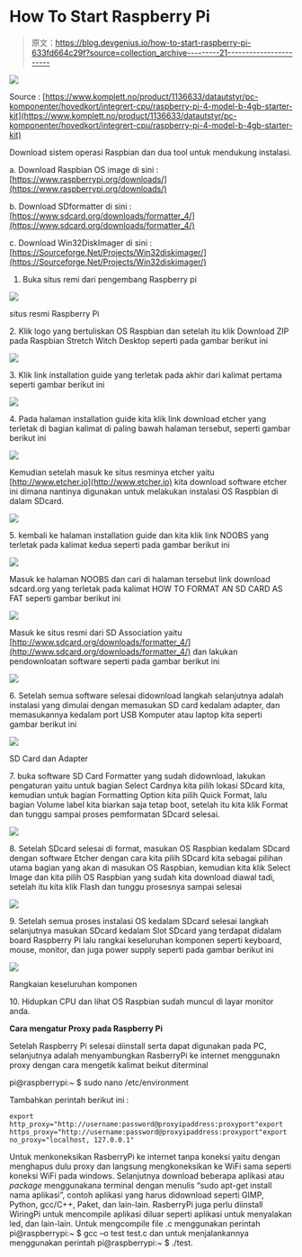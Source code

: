 # How To Start Raspberry Pi

> 原文：<https://blog.devgenius.io/how-to-start-raspberry-pi-633fd664c29f?source=collection_archive---------21----------------------->

![](img/302b0aa0c309b2d1f5de80968201f899.png)

Source : [https://www.komplett.no/product/1136633/datautstyr/pc-komponenter/hovedkort/integrert-cpu/raspberry-pi-4-model-b-4gb-starter-kit](https://www.komplett.no/product/1136633/datautstyr/pc-komponenter/hovedkort/integrert-cpu/raspberry-pi-4-model-b-4gb-starter-kit)

Download sistem operasi Raspbian dan dua tool untuk mendukung instalasi.

a. Download Raspbian OS image di sini : [https://www.raspberrypi.org/downloads/](https://www.raspberrypi.org/downloads/)

b. Download SDformatter di sini : [https://www.sdcard.org/downloads/formatter_4/](https://www.sdcard.org/downloads/formatter_4/)

c. Download Win32DiskImager di sini : [https://Sourceforge.Net/Projects/Win32diskimager/](https://Sourceforge.Net/Projects/Win32diskimager/)

1.  Buka situs remi dari pengembang Raspberry pi

![](img/1cd9e5c69aee0af079bab0fc40ae5770.png)

situs resmi Raspberry Pi

2\. Klik logo yang bertuliskan OS Raspbian dan setelah itu klik Download ZIP pada Raspbian Stretch Witch Desktop seperti pada gambar berikut ini

![](img/83a2121cb933649585b6bcf3fa7182a1.png)

3\. Klik link installation guide yang terletak pada akhir dari kalimat pertama seperti gambar berikut ini

![](img/5c21245527ac7976d9c933e6b4970392.png)

4\. Pada halaman installation guide kita klik link download etcher yang terletak di bagian kalimat di paling bawah halaman tersebut, seperti gambar berikut ini

![](img/207b750fca344de78fa09ca748440818.png)

Kemudian setelah masuk ke situs resminya etcher yaitu [http://www.etcher.io](http://www.etcher.io) kita download software etcher ini dimana nantinya digunakan untuk melakukan instalasi OS Raspbian di dalam SDcard.

![](img/dadd7198951d17651dd75765c2a7a389.png)

5\. kembali ke halaman installation guide dan kita klik link NOOBS yang terletak pada kalimat kedua seperti pada gambar berikut ini

![](img/d0c84b32199d0e0b5e6a55673452c309.png)

Masuk ke halaman NOOBS dan cari di halaman tersebut link download sdcard.org yang terletak pada kalimat HOW TO FORMAT AN SD CARD AS FAT seperti gambar berikut ini

![](img/a31085f0651565a9a7492f3c4c1996eb.png)

Masuk ke situs resmi dari SD Association yaitu [http://www.sdcard.org/downloads/formatter_4/](http://www.sdcard.org/downloads/formatter_4/) dan lakukan pendownloatan software seperti pada gambar berikut ini

![](img/3bc4519f6d37360c55ff19c2d4e6dc6a.png)

6\. Setelah semua software selesai didownload langkah selanjutnya adalah instalasi yang dimulai dengan memasukan SD card kedalam adapter, dan memasukannya kedalam port USB Komputer atau laptop kita seperti gambar berikut ini

![](img/5e6e90de9887aaa2af2dfece28ee0e27.png)

SD Card dan Adapter

7\. buka software SD Card Formatter yang sudah didownload, lakukan pengaturan yaitu untuk bagian Select Cardnya kita pilih lokasi SDcard kita, kemudian untuk bagian Formatting Option kita pilih Quick Format, lalu bagian Volume label kita biarkan saja tetap boot, setelah itu kita klik Format dan tunggu sampai proses pemformatan SDcard selesai.

![](img/68af408fec6e0d76d85c98f59fe3e1cf.png)

8\. Setelah SDcard selesai di format, masukan OS Raspbian kedalam SDcard dengan software Etcher dengan cara kita pilih SDcard kita sebagai pilihan utama bagian yang akan di masukan OS Raspbian, kemudian kita klik Select Image dan kita pilih OS Raspbian yang sudah kita download diawal tadi, setelah itu kita klik Flash dan tunggu prosesnya sampai selesai

![](img/cf9d2505b39344f245df06ee47c1ea72.png)

9\. Setelah semua proses instalasi OS kedalam SDcard selesai langkah selanjutnya masukan SDcard kedalam Slot SDcard yang terdapat didalam board Raspberry Pi lalu rangkai keseluruhan komponen seperti keyboard, mouse, monitor, dan juga power supply seperti pada gambar berikut ini

![](img/668a17fb6c115c08a99c3b33fe2a3cb2.png)

Rangkaian keseluruhan komponen

10\. Hidupkan CPU dan lihat OS Raspbian sudah muncul di layar monitor anda.

**Cara mengatur Proxy pada Raspberry Pi**

Setelah Raspberry Pi selesai diinstall serta dapat digunakan pada PC, selanjutnya adalah menyambungkan RasberryPi ke internet menggunakn proxy dengan cara mengetik kalimat beikut diterminal

pi@raspberrypi:~ $ sudo nano /etc/environment

Tambahkan perintah berikut ini :

```
export http_proxy="http://username:password@proxyipaddress:proxyport"export https_proxy="http://username:password@proxyipaddress:proxyport"export no_proxy="localhost, 127.0.0.1"
```

Untuk menkoneksikan RasberryPi ke internet tanpa koneksi yaitu dengan menghapus dulu proxy dan langsung mengkoneksikan ke WiFi sama seperti koneksi WiFi pada windows. Selanjutnya download beberapa aplikasi atau *package* menggunakana terminal dengan menulis “sudo apt-get install nama aplikasi”, contoh aplikasi yang harus didownload seperti GIMP, Python, gcc/C++, Paket, dan lain-lain. RasberryPi juga perlu diinstall WiringPi untuk mencompile aplikasi diluar seperti aplikasi untuk menyalakan led, dan lain-lain. Untuk mengcompile file .c menggunakan perintah pi@raspberrypi:~ $ gcc –o test test.c dan untuk menjalankannya menggunakan perintah pi@raspberrypi:~ $ ./test.